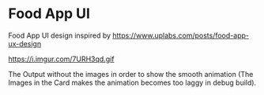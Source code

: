 # Food App UI
Food App UI design inspired by https://www.uplabs.com/posts/food-app-ux-design
 
https://i.imgur.com/7URH3qd.gif
 
The Output without the images in order to show the smooth animation (The Images in the Card makes the animation becomes too laggy in debug build).
